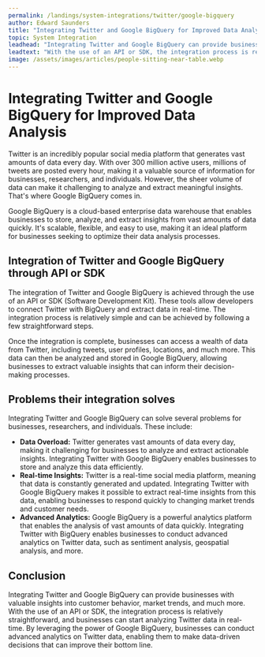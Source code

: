 ```yaml
---
permalink: /landings/system-integrations/twitter/google-bigquery
author: Edward Saunders
title: "Integrating Twitter and Google BigQuery for Improved Data Analysis"
topic: System Integration
leadhead: "Integrating Twitter and Google BigQuery can provide businesses with valuable insights into customer behavior, market trends, and much more"
leadtext: "With the use of an API or SDK, the integration process is relatively straightforward, and businesses can start analyzing Twitter data in real-time. By leveraging the power of Google BigQuery, businesses can conduct advanced analytics on Twitter data, enabling them to make data-driven decisions that can improve their bottom line."
image: /assets/images/articles/people-sitting-near-table.webp
---
```

<div class="arttext">	<h1>Integrating Twitter and Google BigQuery for Improved Data Analysis</h1>
	<p>
		Twitter is an incredibly popular social media platform that generates vast amounts of data every day. With over 300 million active users, millions of tweets are posted every hour, making it a valuable source of information for businesses, researchers, and individuals. However, the sheer volume of data can make it challenging to analyze and extract meaningful insights. That's where Google BigQuery comes in.
	</p>
	<p>
		Google BigQuery is a cloud-based enterprise data warehouse that enables businesses to store, analyze, and extract insights from vast amounts of data quickly. It's scalable, flexible, and easy to use, making it an ideal platform for businesses seeking to optimize their data analysis processes.
	</p>
	<h2>Integration of Twitter and Google BigQuery through API or SDK</h2>
	<p>
		The integration of Twitter and Google BigQuery is achieved through the use of an API or SDK (Software Development Kit). These tools allow developers to connect Twitter with BigQuery and extract data in real-time. The integration process is relatively simple and can be achieved by following a few straightforward steps.
	</p>
	<p>
		Once the integration is complete, businesses can access a wealth of data from Twitter, including tweets, user profiles, locations, and much more. This data can then be analyzed and stored in Google BigQuery, allowing businesses to extract valuable insights that can inform their decision-making processes.
	</p>
	<h2>Problems their integration solves</h2>
	<p>
		Integrating Twitter and Google BigQuery can solve several problems for businesses, researchers, and individuals. These include:
	</p>
	<ul>
		<li><strong>Data Overload:</strong> Twitter generates vast amounts of data every day, making it challenging for businesses to analyze and extract actionable insights. Integrating Twitter with Google BigQuery enables businesses to store and analyze this data efficiently.</li>
		<li><strong>Real-time Insights:</strong> Twitter is a real-time social media platform, meaning that data is constantly generated and updated. Integrating Twitter with Google BigQuery makes it possible to extract real-time insights from this data, enabling businesses to respond quickly to changing market trends and customer needs.</li>
		<li><strong>Advanced Analytics:</strong> Google BigQuery is a powerful analytics platform that enables the analysis of vast amounts of data quickly. Integrating Twitter with BigQuery enables businesses to conduct advanced analytics on Twitter data, such as sentiment analysis, geospatial analysis, and more.</li>
	</ul>
	<h2>Conclusion</h2>
	<p>
		Integrating Twitter and Google BigQuery can provide businesses with valuable insights into customer behavior, market trends, and much more. With the use of an API or SDK, the integration process is relatively straightforward, and businesses can start analyzing Twitter data in real-time. By leveraging the power of Google BigQuery, businesses can conduct advanced analytics on Twitter data, enabling them to make data-driven decisions that can improve their bottom line. 
	</p>
</div>
